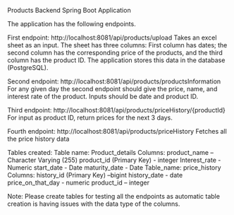 Products Backend Spring Boot Application 

The application has the following endpoints.

First endpoint:  http://localhost:8081/api/products/upload 
Takes an excel sheet as an input. The sheet has three columns: First column has dates; the second column has the corresponding price of the products, and the third column has the product ID. The application stores this data in the database (PostgreSQL). 

Second endpoint: http://localhost:8081/api/products/productsInformation
For any given day the second endpoint should give the price, name, and interest rate of the product. Inputs should be date and product ID. 

Third endpoint:  http://localhost:8081/api/products/priceHistory/{productId}
For input as product ID, return prices for the next 3 days. 

Fourth endpoint: http://localhost:8081/api/products/priceHistory
Fetches all the price history data

Tables created:
Table name: Product_details
 Columns:
 product_name – Character Varying (255)
 product_id (Primary Key) - integer
 Interest_rate - Numeric
 start_date - Date
 maturity_date - Date
Table_name: price_history
 Columns:
 history_id (Primary Key) –bigint
 history_date - date
 price_on_that_day - numeric 
 product_id – integer
 
 Note: Please create tables for testing all the endpoints as automatic table creation is having issues with the data type of the columns.
 
 
 
 
 
